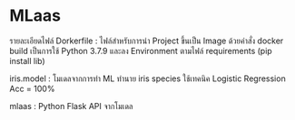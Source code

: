 ﻿# MLaas
รายละเอียดไฟล์
Dorkerfile : ไฟล์สำหรับการนำ Project ขึ้นเป็น Image ด้วยคำสั่ง docker build เป็นการใช้ Python 3.7.9 และลง Environment ตามไฟล์ requirements (pip install lib)

iris.model : โมเดลจากการทำ ML ทำนาย iris species ใช้เทคนิค Logistic Regression Acc = 100%

mlaas : Python Flask API จากโมเดล  
